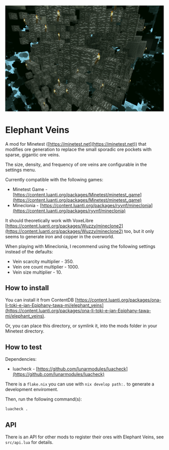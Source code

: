 ![screenshot](screenshot.png)

# Elephant Veins

A mod for Minetest ([https://minetest.net](https://minetest.net)) that modifies
ore generation to replace the small sporadic ore pockets with sparse, gigantic
ore veins.

The size, density, and frequency of ore veins are configurable in the settings
menu.

Currently compatible with the following games:

- Minetest Game - [https://content.luanti.org/packages/Minetest/minetest_game](https://content.luanti.org/packages/Minetest/minetest_game)
- Mineclonia - [https://content.luanti.org/packages/ryvnf/mineclonia](https://content.luanti.org/packages/ryvnf/mineclonia)

It should theoretically work with VoxeLibre
[https://content.luanti.org/packages/Wuzzy/mineclone2](https://content.luanti.org/packages/Wuzzy/mineclone2)
too, but it only seems to generate iron and copper in the overworld.

When playing with Mineclonia, I recommend using the following settings instead
of the defaults:

- Vein scarcity multiplier - 350.
- Vein ore count multiplier - 1000.
- Vein size multiplier - 10.

## How to install

You can install it from ContentDB
[https://content.luanti.org/packages/ona-li-toki-e-jan-Epiphany-tawa-mi/elephant_veins](https://content.luanti.org/packages/ona-li-toki-e-jan-Epiphany-tawa-mi/elephant_veins).

Or, you can place this directory, or symlink it, into the mods folder in your
Minetest directory.

## How to test

Dependencies:

- luacheck - [https://github.com/lunarmodules/luacheck](https://github.com/lunarmodules/luacheck)

There is a `flake.nix` you can use with `nix develop path:.` to generate a
development enviroment.

Then, run the following command(s):

```sh
luacheck .
```

## API

There is an API for other mods to register their ores with Elephant Veins, see
`src/api.lua` for details.
